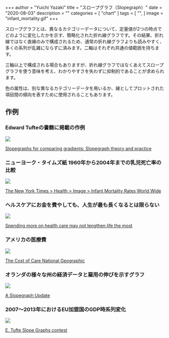+++
author = "Yuichi Yazaki"
title = "スロープグラフ（Slopegraph）"
date = "2020-08-03"
description = ""
categories = [
    "chart"
]
tags = [
    "",
]
image = "infant_mortality.gif"
+++

スロープグラフとは、異なるカテゴリーデータについて、定量値が2つの時点でどのように変化したかを示す、簡略化された折れ線グラフです。その結果、折れ線ではなく直線のみで構成されるため、通常の折れ線グラフよりも読みやすく、多くの系列が乱雑にならずに済みます。二軸はそれぞれ共通の値範囲を持ちます。

<!--more-->

三軸以上で構成される場合もありますが、折れ線グラフではなくあえてスロープグラフを使う意味を考え、わかりやすさを失わずに抑制的であることが求められます。

色の属性は、別な異なるカテゴリーデータを用いるか、線としてプロットされた項目間の傾向を表すために使用されることもあります。

## 作例

### Edward Tufteの書籍に掲載の作例

![](0003nk-10289.gif)

[Slopegraphs for comparing gradients: Slopegraph theory and practice](https://www.edwardtufte.com/bboard/q-and-a-fetch-msg?msg_id=0003nk)


### ニューヨーク・タイムズ紙 1960年から2004年までの乳児死亡率の比較

![](infant_mortality.gif)

[The New York Times > Health > Image > Infant Mortality Rates World Wide](https://archive.nytimes.com/www.nytimes.com/imagepages/2009/04/06/health/infant_stats.html)


### ヘルスケアにお金を費やしても、人生が最も長くなるとは限らない

![](slopegraph_ng.png)


[Spending more on health care may not lengthen life the most](https://www.nationalgeographic.com/magazine/2019/01/spending-money-health-care-may-not-extend-life/)

### アメリカの医療費

![](natgeo_healthcare.png)

[The Cost of Care National Geographic](http://www.oliveruberti.com/infographics)

### オランダの様々な州の経済データと雇用の伸びを示すグラフ

![](dehaseth-1.png)

[A Slopegraph Update](https://charliepark.org/a-slopegraph-update/)

### 2007〜2013年におけるEU加盟国のGDP時系列変化

![](E.-Tufte-Slope-Graphs-contest.png)

[E. Tufte Slope Graphs contest](https://nbviewer.jupyter.org/gist/pascal-schetelat/8382651)

